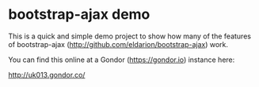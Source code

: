 bootstrap-ajax demo
===================

This is a quick and simple demo project to show how many of the features of bootstrap-ajax (http://github.com/eldarion/bootstrap-ajax) work.

You can find this online at a Gondor (https://gondor.io) instance here:

http://uk013.gondor.co/
